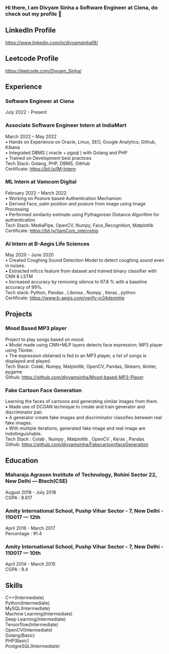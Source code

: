 ### Hi there, I am Divyam Sinha a Software Engineer at Ciena, do check out my profile 👋

<!--
**divyamsinha/divyamsinha** is a ✨ _special_ ✨ repository because its `README.md` (this file) appears on your GitHub profile.

Here are some ideas to get you started:

- 🔭 I’m currently working on ...
- 🌱 I’m currently learning ...
- 👯 I’m looking to collaborate on ...
- 🤔 I’m looking for help with ...
- 💬 Ask me about ...
- 📫 How to reach me: ...
- 😄 Pronouns: ...
- ⚡ Fun fact: ...
-->

## LinkedIn Profile

https://www.linkedin.com/in/divyamsinha19/

## Leetcode Profile

https://leetcode.com/Divyam_Sinha/

## Experience

### Software Engineer at Ciena

July 2022 - Present                                                                                                          

### Associate Software Engineer Intern at lndiaMart        

March 2022 – May 2022                                                                                                                  
• Hands on Experience on Oracle, Linux, SEO, Google Analytics, Github, Kibana                                                               
• Integrated DBMS ( oracle + pgsql ) with Golang and PHP                                                                                   
• Trained on Development best practices                                                                                                     
Tech Stack: Golang, PHP, DBMS, GitHub                                                                                                         
Certificate: https://bit.ly/IM-Intern                                                                                                             

### ML Intern at Vamcom Digital                                                                                                                    

February 2022 – March 2022                                                                                                                          
• Working on Posture based Authentication Mechanism                                                                                                    
• Derived Face, palm position and posture from image using Image Processing                                                                              
• Performed similarity estimate using Pythagorean Distance Algorithm for authentication                                                                    
Tech Stack: MediaPipe, OpenCV, Numpy, Face_Recognition, Matplotlib                                                                                         
Certificate: https://bit.ly/VamCom_internship                                                                                                             

### AI Intern at B-Aegis Life Sciences   

May 2020 - June 2020                                                                                                                                 
▪ Created Coughing Sound Detection Model to detect coughing sound even in noises.                                                                             
▪ Extracted mfccs feature from dataset and trained binary classifier with CNN & LSTM                                                                         
▪ Increased accuracy by removing silence to 97.8 % with a baseline accuracy of 99%.                                                                          
Tech stack: Python, Pandas , Librosa , Numpy , Keras , python                                                                            
Certificate: https://www.b-aegis.com/verify-ic04dsnmtje                                                                            

## Projects

### Mood Based MP3 player

Project to play songs based on mood.                                                                            
▪ Model made using CNN+MLP layers detects face expression; MP3 player using Tkinter.                                                                         
▪ The expression obtained is fed to an MP3 player, a list of songs is displayed and played.                                                                   
Tech Stack: Colab, Numpy, Matplotlib, OpenCV, Pandas, Sklearn, tkinter, pygame                                                                            
Github: https://github.com/divyamsinha/Mood-based-MP3-Player                                                                            

### Fake Cartoon Face Generation

Learning the faces of cartoons and generating similar images from them.                                                                            
▪ Made use of DCGAN technique to create and train generator and discriminator pair.                                                                           
▪ A generator create fake images and discriminator classifies between real fake images.                                                                       
▪ With multiple iterations, generated fake image and real image are indistinguishable.                                                                       
Tech Stack : Colab , Numpy , Matplotlib , OpenCV , Keras , Pandas                                                                            
Github: https://github.com/divyamsinha/FakecartoonfaceGeneration                                                                            

## Education 

### Maharaja Agrasen Institute of Technology, Rohini Sector 22, New Delhi — Btech(CSE)
August 2018 - July 2018                                                                                                                                     
CGPA : 8.617                                                                                                                                                              

### Amity International School, Pushp Vihar Sector - 7, New Delhi - 110017 — 12th
April 2016 - March 2017                                                                                                                                  
Percentage : 91.4                                                                                                                                                           

### Amity International School, Pushp Vihar Sector - 7, New Delhi - 110017 — 10th
April 2014 - March 2015                                                                                                                                  
CGPA : 9.4

## Skills

C++(Intermediate)                                                                                                                                                           
Python(Intermediate)                                                                                                                                                        
MySQL(Intermediate)                                                                                                                                                         
Machine Learning(Intermediate)                                                                                                                                               
Deep Learning(Intermediate)                                                                                                                                                
Tensorflow(Intermediate)                                                                                                                                                     
OpenCV(Intermediate)                                                                                                                                                         
Golang(Basic)                                                                                                                                                               
PHP(Basic)                                                                                                                                                            
PostgreSQL(Intermediate)                                                                                                                                                    

